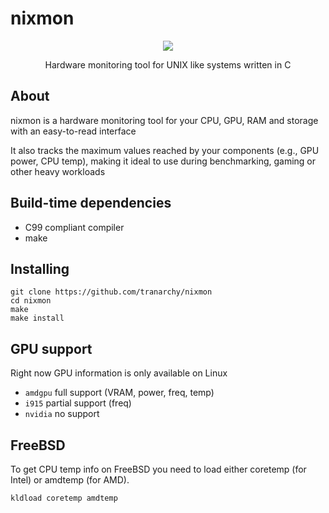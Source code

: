 # nixmon

<p align="center">
  <img src="https://github.com/user-attachments/assets/485b0c04-fe77-47fa-86c9-f4c1ef256761">
</p>
<p align="center">Hardware monitoring tool for UNIX like systems written in C</p>

## About

nixmon is a hardware monitoring tool for your CPU, GPU, RAM and storage with an easy-to-read interface

It also tracks the maximum values reached by your components (e.g., GPU power, CPU temp), making it ideal to use during benchmarking, gaming or other heavy workloads


## Build-time dependencies
- C99 compliant compiler
- make


## Installing

```
git clone https://github.com/tranarchy/nixmon
cd nixmon
make
make install
```

## GPU support

Right now GPU information is only available on Linux

- `amdgpu` full support (VRAM, power, freq, temp)
- `i915` partial support (freq)
- `nvidia` no support

## FreeBSD

To get CPU temp info on FreeBSD you need to load either coretemp (for Intel) or amdtemp (for AMD).

```
kldload coretemp amdtemp
```
